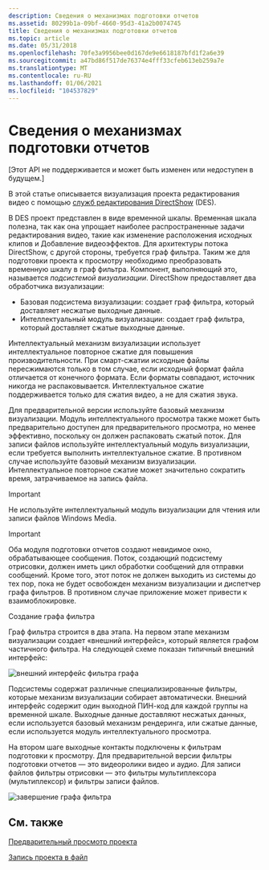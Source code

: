 ```yaml
---
description: Сведения о механизмах подготовки отчетов
ms.assetid: 80299b1a-09bf-4660-95d3-41a2b0074745
title: Сведения о механизмах подготовки отчетов
ms.topic: article
ms.date: 05/31/2018
ms.openlocfilehash: 70fe3a9956bee0d167de9e6618187bfd1f2a6e39
ms.sourcegitcommit: a47bd86f517de76374e4fff33cfeb613eb259a7e
ms.translationtype: MT
ms.contentlocale: ru-RU
ms.lasthandoff: 01/06/2021
ms.locfileid: "104537829"
---
```

# <a name="about-the-render-engines"></a>Сведения о механизмах подготовки отчетов

\[Этот API не поддерживается и может быть изменен или недоступен в будущем.\]

В этой статье описывается визуализация проекта редактирования видео с помощью [служб редактирования DirectShow](directshow-editing-services.md) (DES).

В DES проект представлен в виде временной шкалы. Временная шкала полезна, так как она упрощает наиболее распространенные задачи редактирования видео, такие как изменение расположения исходных клипов и Добавление видеоэффектов. Для архитектуры потока DirectShow, с другой стороны, требуется граф фильтра. Таким же для подготовки проекта к просмотру необходимо преобразовать временную шкалу в граф фильтра. Компонент, выполняющий это, называется *подсистемой визуализации*. DirectShow предоставляет два обработчика визуализации:

-   Базовая подсистема визуализации: создает граф фильтра, который доставляет несжатые выходные данные.
-   Интеллектуальный модуль визуализации: создает граф фильтра, который доставляет сжатые выходные данные.

Интеллектуальный механизм визуализации использует интеллектуальное повторное сжатие для повышения производительности. При смарт-сжатии исходные файлы пересжимаются только в том случае, если исходный формат файла отличается от конечного формата. Если форматы совпадают, источник никогда не распаковывается. Интеллектуальное сжатие поддерживается только для сжатия видео, а не для сжатия звука.

Для предварительной версии используйте базовый механизм визуализации. Модуль интеллектуального просмотра также может быть предварительно доступен для предварительного просмотра, но менее эффективно, поскольку он должен распаковать сжатый поток. Для записи файлов используйте интеллектуальный модуль визуализации, если требуется выполнить интеллектуальное сжатие. В противном случае используйте базовый механизм визуализации. Интеллектуальное повторное сжатие может значительно сократить время, затрачиваемое на запись файла.

> [!IMPORTANT]
> Не используйте интеллектуальный модуль визуализации для чтения или записи файлов Windows Media.

 

> [!IMPORTANT]
> Оба модуля подготовки отчетов создают невидимое окно, обрабатывающее сообщения. Поток, создающий подсистему отрисовки, должен иметь цикл обработки сообщений для отправки сообщений. Кроме того, этот поток не должен выходить из системы до тех пор, пока не будет освобожден механизм визуализации и диспетчер графа фильтров. В противном случае приложение может привести к взаимоблокировке.

 

Создание графа фильтра

Граф фильтра строится в два этапа. На первом этапе механизм визуализации создает «внешний интерфейс», который является графом частичного фильтра. На следующей схеме показан типичный внешний интерфейс:

![внешний интерфейс фильтра графа](images/rendeng1.png)

Подсистемы содержат различные специализированные фильтры, которые механизм визуализации собирает автоматически. Внешний интерфейс содержит один выходной ПИН-код для каждой группы на временной шкале. Выходные данные доставляют несжатых данных, если используется базовый механизм рендеринга, или сжатые данные, если используется модуль интеллектуального просмотра.

На втором шаге выходные контакты подключены к фильтрам подготовки к просмотру. Для предварительной версии фильтры подготовки отчетов — это видеоролики видео и аудио. Для записи файлов фильтры отрисовки — это фильтры мультиплексора (мультиплексор) и фильтры записи файлов.

![завершение графа фильтра](images/rendeng2.png)

## <a name="related-topics"></a>См. также

<dl> <dt>

[Предварительный просмотр проекта](previewing-a-project.md)
</dt> <dt>

[Запись проекта в файл](writing-a-project-to-a-file.md)
</dt> </dl>

 

 



